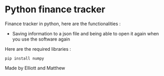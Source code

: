 # Python finance tracker

Finance tracker in python, here are the functionalities :
 - Saving information to a json file and being able to open it again when you use the software again

Here are the required libraries : 
```
pip install numpy
```
Made by Elliott and Matthew

